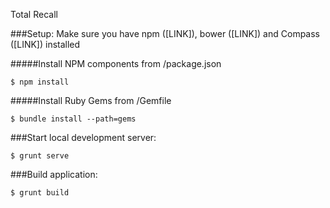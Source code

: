 Total Recall

###Setup:
Make sure you have npm ([LINK]), bower ([LINK]) and Compass ([LINK]) installed

#####Install NPM components from /package.json
```
$ npm install
```
#####Install Ruby Gems from /Gemfile
```
$ bundle install --path=gems
```

###Start local development server:
```
$ grunt serve
```

###Build application:
```
$ grunt build
```